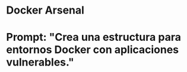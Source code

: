 # Docker Arsenal
# Prompt: "Crea una estructura para entornos Docker con aplicaciones vulnerables."
